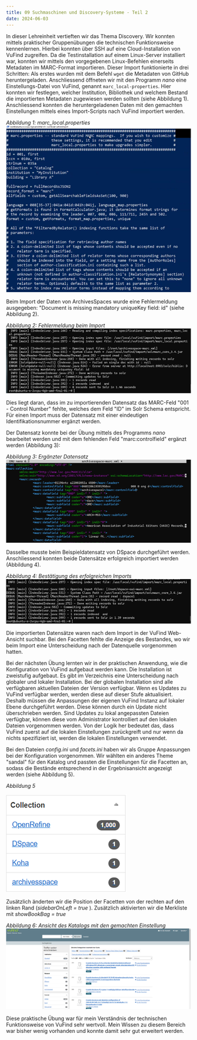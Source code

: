 ```yaml
---
title: 09 Suchmaschinen und Discovery-Systeme - Teil 2 
date: 2024-06-03
---
```


In dieser Lehreinheit vertieften wir das Thema Discovery. Wir konnten mittels praktischer Gruppenübungen die technischen Funktionsweise kennenlernen. Hierbei konnten über SSH auf eine Cloud-Installation von VuFind zugreifen. Da die Testinstallation auf einem Linux-Server installiert war, konnten wir mittels den vorgegebenen Linux-Befehlen einerseits Metadaten im MARC-Format importieren. Dieser Import funktionierte in drei Schritten: Als erstes wurden mit dem Befehl ```wget``` die Metadaten von GitHub heruntergeladen. Anschliessend öffneten wir mit den Programm *nano* eine Einstellungs-Datei von VuFind, genannt ```marc_local-properties```. Hier konnten wir festlegen, welcher Institution, Bibliothek und welchem Bestand die importierten Metadaten zugewiesen werden sollten (siehe Abbildung 1). Anschliessend konnten die heruntergeladenen Daten mit den gemachten Einstellungen mittels eines Import-Scripts nach VuFind importiert werden. 

*Abbildung 1: marc_local.properties*
![Abbildung 1](https://raw.githubusercontent.com/martinahediger/bain_lerntagebuch/master/_posts/Pasted%20image%2020240603094551.png)

Beim Import der Daten von ArchivesSpaces wurde eine Fehlermeldung ausgegeben: "Document is missing mandatory uniqueKey field: id" (siehe Abbildung 2).

*Abbildung 2: Fehlermeldung beim Import*
![Abbildung 2](https://raw.githubusercontent.com/martinahediger/bain_lerntagebuch/master/_posts/Pasted%20image%2020240605084656.png)

Dies liegt daran, dass im zu importierenden Datensatz das MARC-Feld "001 - Control Number" fehlte, welches dem Feld "ID" im Solr Schema entspricht. Für einen Import muss der Datensatz mit einer eindeutigen Identifikationsnummer ergänzt werden. 

Der Datensatz konnte bei der Übung mittels des Programms *nano* bearbeitet werden und mit dem fehlenden Feld "marc:controlfield" ergänzt werden (Abbildung 3):

*Abbildung 3: Ergänzter Datensatz*
![Abbildung 3](https://raw.githubusercontent.com/martinahediger/bain_lerntagebuch/master/_posts/Pasted%20image%2020240603095354.png)

Dasselbe musste beim Beispieldatensatz von DSpace durchgeführt werden.  Anschliessend konnten beide Datensätze erfolgreich importiert werden (Abbildung 4). 

*Abbildung 4: Bestätigung des erfolgreichen Imports* 
![Pasted image 20240603095824.png](https://raw.githubusercontent.com/martinahediger/bain_lerntagebuch/master/_posts/Pasted%20image%2020240603095824.png)

Die importierten Datensätze waren nach dem Import in der VuFind Web-Ansicht suchbar. Bei den Facetten fehlte die Anzeige des Bestandes, wo wir beim Import eine Unterscheidung nach der Datenquelle vorgenommen hatten. 

Bei der nächsten Übung lernten wir in der praktischen Anwendung, wie die Konfiguration von VuFind aufgebaut werden kann. Die Installation ist zweistufig aufgebaut. Es gibt im Verzeichnis eine Unterscheidung nach globaler und lokaler Installation. Bei der globalen Installation sind alle verfügbaren aktuellen Dateien der Version verfügbar. Wenn es Updates zu VuFind verfügbar werden, werden diese auf dieser Stufe aktualisiert. Deshalb müssen die Anpassungen der eigenen VuFind Instanz auf lokaler Ebene durchgeführt werden. Diese können durch ein Update nicht überschrieben werden. Sind Updates zu lokal angepassten Dateien verfügbar, können diese vom Administrator kontrolliert auf den lokalen Dateien vorgenommen werden. Von der Logik her bedeutet das, dass VuFind zuerst auf die lokalen Einstellungen zurückgreift und nur wenn da nichts spezifiziert ist, werden die lokalen Einstellungen verwendet.

Bei den Dateien *config.ini* und *facets.ini* haben wir als Gruppe Anpassungen bei der Konfiguration vorgenommen. Wir wählten ein anderes Theme "sandal" für den Katalog und passten die Einstellungen für die Facetten an, sodass die Bestände entsprechend in der Ergebnisansicht angezeigt werden (siehe Abbildung 5).

*Abbildung 5*

![Abbildung 5](https://raw.githubusercontent.com/martinahediger/bain_lerntagebuch/master/_posts/Pasted%20image%2020240605092518.png)

Zusätzlich änderten wir die Position der Facetten von der rechten auf den linken Rand (*sidebarOnLeft = true* ). Zusätzlich aktivierten wir die Merkliste mit *showBookBag = true*

*Abbildung 6: Ansicht des Katalogs mit den gemachten Einstellung*
![Abbildung 6](https://raw.githubusercontent.com/martinahediger/bain_lerntagebuch/master/_posts/Pasted%20image%2020240603112719.png)

Diese praktische Übung war für mein Verständnis der technischen Funktionsweise von VuFind sehr wertvoll. Mein Wissen zu diesem Bereich war bisher wenig vorhanden und konnte damit sehr gut erweitert werden.  
